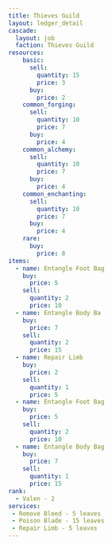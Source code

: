 ```yaml
---
title: Thieves Guild
layout: ledger_detail
cascade:
  layout: job
  faction: Thieves Guild
resources:
    basic:
      sell:
        quantity: 15
        price: 3
      buy:
        price: 2
    common_forging:
      sell:
        quantity: 10
        price: 7
      buy:
        price: 4
    common_alchemy:
      sell:
        quantity: 10
        price: 7
      buy:
        price: 4
    common_enchanting:
      sell:
        quantity: 10
        price: 7
      buy:
        price: 4
    rare:
      buy:
        price: 8
items:
  - name: Entangle Foot Bag
    buy: 
      price: 5
    sell:
      quantity: 2
      price: 10
  - name: Entangle Body Ba
    buy: 
      price: 7
    sell:
      quantity: 2
      price: 15
  - name: Repair Limb
    buy: 
      price: 2
    sell:
      quantity: 1
      price: 5
  - name: Entangle Foot Bag
    buy: 
      price: 5
    sell:
      quantity: 2
      price: 10
  - name: Entangle Body Bag
    buy: 
      price: 7
    sell:
      quantity: 1
      price: 15
rank:
  - Valen - 2
services:
 - Remove Bleed - 5 leaves
 - Poison Blade - 15 leaves
 - Repair Limb - 5 leaves
---
```


